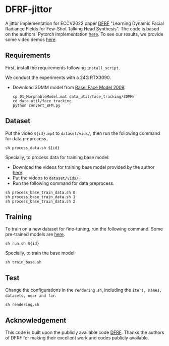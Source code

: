 # DFRF-jittor
A jittor implementation for ECCV2022 paper [DFRF](https://arxiv.org/abs/2207.11770) "Learning Dynamic Facial Radiance Fields for Few-Shot Talking Head Synthesis". The code is based on the authors' Pytorch implementation [here](https://github.com/sstzal/DFRF). To see our results, we provide some video demos [here](https://github.com/qcloudq/DFRF-jittor/releases/tag/Video_Demo).

## Requirements

First, install the requirements following `install_script`.

We conduct the experiments with a 24G RTX3090.

- Download 3DMM model from [Basel Face Model 2009](https://faces.dmi.unibas.ch/bfm/main.php?nav=1-1-0&id=details):

  ```
  cp 01_MorphableModel.mat data_util/face_tracking/3DMM/
  cd data_util/face_tracking
  python convert_BFM.py
  ```

## Dataset

Put the video `${id}.mp4` to `dataset/vids/`, then run the following command for data preprocess.

```
sh process_data.sh ${id}
```

Specially, to process data for training base model:

- Download the videos for training base model provided by the author [here](https://github.com/sstzal/DFRF/releases/tag/Base_Videos).
- Put the videos to `dataset/vids/`.
- Run the following command for data preprocess.

```
sh process_base_train_data.sh 0
sh process_base_train_data.sh 1
sh process_base_train_data.sh 2
```

## Training

To train on a new dataset for fine-tuning, run the following command. Some pre-trained models are [here](https://github.com/qcloudq/DFRF-jittor/releases/tag/Pretrained_Models).

```
sh run.sh ${id}
```

Specially, to train the base model:

```
sh train_base.sh
```

## Test

Change the configurations in the `rendering.sh`, including the `iters, names, datasets, near and far`.

```
sh rendering.sh
```

## Acknowledgement

This code is built upon the publicly available code [DFRF](https://github.com/sstzal/DFRF). Thanks the authors of DFRF for making their excellent work and codes publicly available.
